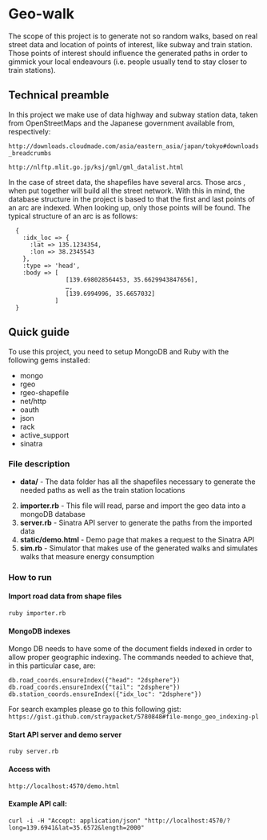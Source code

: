 # Geo-walk
The scope of this project is to generate not so random walks, based on real street data and location of points of interest, like subway and train station. 
Those points of interest should influence the generated paths in order to gimmick your local endeavours (i.e. people usually tend to stay closer to train stations).

## Technical preamble

In this project we make use of data highway and subway station data, taken from OpenStreetMaps and the Japanese government available from, respectively:

`http://downloads.cloudmade.com/asia/eastern_asia/japan/tokyo#downloads_breadcrumbs`

`http://nlftp.mlit.go.jp/ksj/gml/gml_datalist.html`

In the case of street data, the shapefiles have several arcs. Those arcs , when put together will build all the street network. With this in mind, the database structure in the project is based to that the first and last points of an arc are indexed. When looking up, only those points will be found. The typical structure of an arc is as follows:

      {
        :idx_loc => {
          :lat => 135.1234354,
          :lon => 38.2345543
        },
        :type => 'head',
        :body => [
        			[139.698028564453, 35.6629943847656],
         			…, 
         			[139.6994996, 35.6657032]
         		 ]
      }

## Quick guide
To use this project, you need to setup MongoDB and Ruby with the following gems installed:

* mongo
* rgeo
* rgeo-shapefile
* net/http
* oauth
* json
* rack
* active_support
* sinatra

### File description

* **data/** - The data folder has all the shapefiles necessary to generate the needed paths as well as the train station locations

2. **importer.rb** - This file will read, parse and import the geo data into a mongoDB database
3. **server.rb** - Sinatra API server to generate the paths from the imported data
4. **static/demo.html** - Demo page that makes a request to the Sinatra API
5. **sim.rb** - Simulator that makes use of the generated walks and simulates walks that measure energy consumption

### How to run

#### Import road data from shape files

`ruby importer.rb`

#### MongoDB indexes
Mongo DB needs to have some of the document fields indexed in order to allow proper geographic indexing. The commands needed to achieve that, in this particular case, are:

`db.road_coords.ensureIndex({"head": "2dsphere"})`
`db.road_coords.ensureIndex({"tail": "2dsphere"})`
`db.station_coords.ensureIndex({"idx_loc": "2dsphere"})`

For search examples please go to this following gist:
`https://gist.github.com/straypacket/5780848#file-mongo_geo_indexing-pl`

#### Start API server and demo server
`ruby server.rb`

#### Access with

`http://localhost:4570/demo.html`

#### Example API call: 

`curl -i -H "Accept: application/json" "http://localhost:4570/?long=139.6941&lat=35.6572&length=2000"`